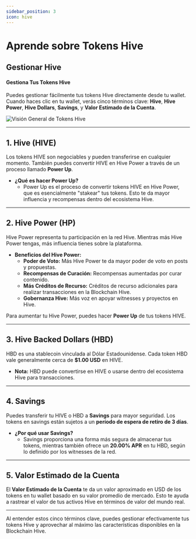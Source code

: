 ```yaml
---
sidebar_position: 3
icon: hive
---
```


# Aprende sobre Tokens Hive

## Gestionar Hive

#### Gestiona Tus Tokens Hive

Puedes gestionar fácilmente tus tokens Hive directamente desde tu wallet. Cuando haces clic en tu wallet, verás cinco términos clave: **Hive**, **Hive Power**, **Hive Dollars**, **Savings**, y **Valor Estimado de la Cuenta**.

![Visión General de Tokens Hive](@site/src/assets/Tuto-manage/1.png)

---

## 1. **Hive (HIVE)**

Los tokens HIVE son negociables y pueden transferirse en cualquier momento. También puedes convertir HIVE en Hive Power a través de un proceso llamado **Power Up**.

- **¿Qué es hacer Power Up?**
  - Power Up es el proceso de convertir tokens HIVE en Hive Power, que es esencialmente "stakear" tus tokens. Esto te da mayor influencia y recompensas dentro del ecosistema Hive.

---

## 2. **Hive Power (HP)**

Hive Power representa tu participación en la red Hive. Mientras más Hive Power tengas, más influencia tienes sobre la plataforma.

- **Beneficios del Hive Power:**
  - **Poder de Voto:** Más Hive Power te da mayor poder de voto en posts y propuestas.
  - **Recompensas de Curación:** Recompensas aumentadas por curar contenido.
  - **Más Créditos de Recurso:** Créditos de recurso adicionales para realizar transacciones en la Blockchain Hive.
  - **Gobernanza Hive:** Más voz en apoyar witnesses y proyectos en Hive.

Para aumentar tu Hive Power, puedes hacer **Power Up** de tus tokens HIVE.

---

## 3. **Hive Backed Dollars (HBD)**

HBD es una stablecoin vinculada al Dólar Estadounidense. Cada token HBD vale generalmente cerca de **$1.00 USD** en HIVE.

- **Nota:** HBD puede convertirse en HIVE o usarse dentro del ecosistema Hive para transacciones.

---

## 4. **Savings**

Puedes transferir tu HIVE o HBD a **Savings** para mayor seguridad. Los tokens en savings están sujetos a un **período de espera de retiro de 3 días**.

- **¿Por qué usar Savings?**
  - Savings proporciona una forma más segura de almacenar tus tokens, mientras también ofrece un **20.00% APR** en tu HBD, según lo definido por los witnesses de la red.

---

## 5. **Valor Estimado de la Cuenta**

El **Valor Estimado de la Cuenta** te da un valor aproximado en USD de los tokens en tu wallet basado en su valor promedio de mercado. Esto te ayuda a rastrear el valor de tus activos Hive en términos de valor del mundo real.

---

Al entender estos cinco términos clave, puedes gestionar efectivamente tus tokens Hive y aprovechar al máximo las características disponibles en la Blockchain Hive.
